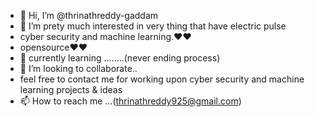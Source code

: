 - 👋 Hi, I’m @thrinathreddy-gaddam
- 👀 I’m prety much interested in very thing that have electric pulse
- cyber security and machine learning.❤️️❤️️
- opensource❤️️❤️️
- 🌱 currently learning ........(never ending process)
- 💞️ I’m looking to collaborate..
- feel free to contact me for working upon cyber security and machine learning projects & ideas
- 📫 How to reach me ...(thrinathreddy925@gmail.com)

<!---
thrinathreddy-gaddam/thrinathreddy-gaddam is a ✨ special ✨ repository because its `README.md` (this file) appears on your GitHub profile.
You can click the Preview link to take a look at your changes.
--->
